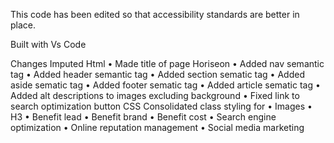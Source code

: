 This code has been edited so that accessibility standards are better in place.

Built with Vs Code

Changes Imputed
Html
•	Made title of page Horiseon
•	Added nav semantic tag
•	Added header semantic tag
•	Added section sematic tag
•	Added aside sematic tag
•	Added footer sematic tag
•	Added article sematic tag
•	Added alt descriptions to images excluding background
•	Fixed link to search optimization button
CSS
Consolidated class styling for
•	Images
•	H3
•	Benefit lead
•	Benefit brand
•	Benefit cost
•	Search engine optimization
•	Online reputation management
•	Social media marketing
